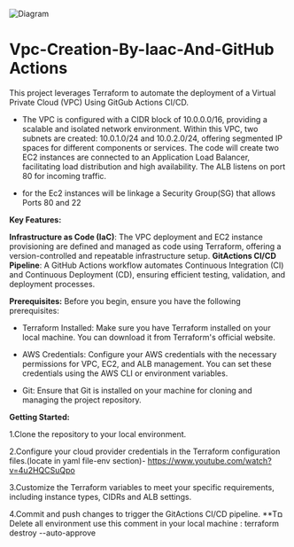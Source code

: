 
![Diagram](https://github.com/kobilevi/Vpc-Creation-By-Iaac-And-GitActions/assets/40486401/e08a062d-e14a-475d-8ecf-b0e3456af7bc)
# Vpc-Creation-By-Iaac-And-GitHub Actions
This project leverages Terraform to automate the deployment of a Virtual Private Cloud (VPC) Using GitGub Actions CI/CD.

* The VPC is configured with a CIDR block of 10.0.0.0/16, providing a scalable and isolated network environment. Within this VPC, two subnets are created: 10.0.1.0/24 and 10.0.2.0/24, offering segmented IP spaces for different components or services.
The code will create two EC2 instances are connected to an Application Load Balancer, facilitating load distribution and high availability. The ALB listens on port 80 for incoming traffic.

* for the Ec2 instances will be linkage a Security Group(SG) that allows Ports 80 and 22
  
**Key Features:**

**Infrastructure as Code (IaC)**: The VPC deployment and EC2 instance provisioning are defined and managed as code using Terraform, offering a version-controlled and repeatable infrastructure setup.
**GitActions CI/CD Pipeline**: A GitHub Actions workflow automates Continuous Integration (CI) and Continuous Deployment (CD), ensuring efficient testing, validation, and deployment processes.

**Prerequisites:**
Before you begin, ensure you have the following prerequisites:

* Terraform Installed: Make sure you have Terraform installed on your local machine. You can download it from Terraform's official website.

* AWS Credentials: Configure your AWS credentials with the necessary permissions for VPC, EC2, and ALB management. You can set these credentials using the AWS CLI or environment variables.

* Git: Ensure that Git is installed on your machine for cloning and managing the project repository.

**Getting Started:**

1.Clone the repository to your local environment.

2.Configure your cloud provider credentials in the Terraform configuration files.(locate in yaml file-env section)-
https://www.youtube.com/watch?v=4u2HQCSuQpo

3.Customize the Terraform variables to meet your specific requirements, including instance types, CIDRs and ALB settings.

4.Commit and push changes to trigger the GitActions CI/CD pipeline.
**Tם Delete all environment use this comment in your local machine :
terraform destroy --auto-approve
